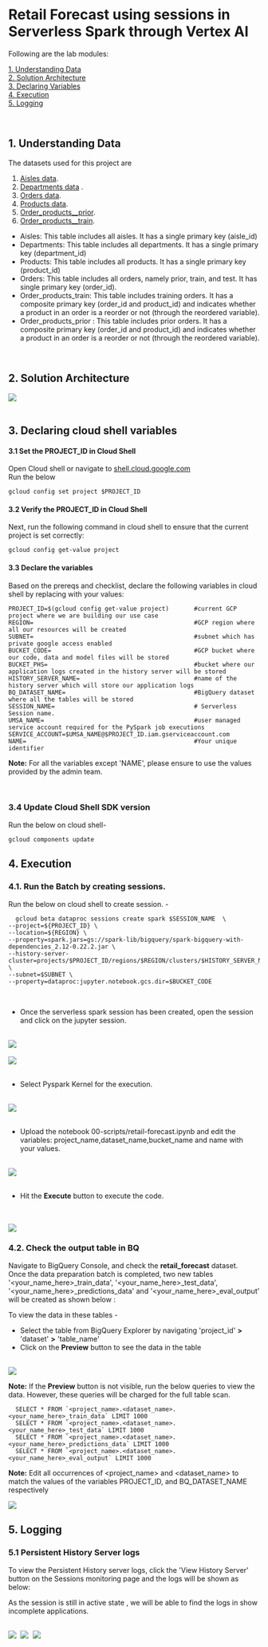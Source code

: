 # Retail Forecast using sessions in Serverless Spark through Vertex AI


Following are the lab modules:

[1. Understanding Data](05b_retail_forecast_gcloud_execution.md#1-understanding-data)<br>
[2. Solution Architecture](05b_retail_forecast_gcloud_execution.md#2-solution-architecture)<br>
[3. Declaring Variables](05b_retail_forecast_gcloud_execution.md#3-declaring-cloud-shell-variables)<br>
[4. Execution](05b_retail_forecast_gcloud_execution.md#4-execution)<br>
[5. Logging](05b_retail_forecast_gcloud_execution.md#5-logging)<br>

<br>

## 1. Understanding Data

The datasets used for this project are

1. [Aisles data](01-datasets/aisles.csv). <br>
2. [Departments data](01-datasets/departments.csv) . <br>
3. [Orders data](01-datasets/orders.csv). <br>
4. [Products data](01-datasets/products.csv). <br>
5. [Order_products__prior](01-datasets/order_products__prior.csv). <br>
6. [Order_products__train](01-datasets/order_products__train.csv). <br>


- Aisles: This table includes all aisles. It has a single primary key (aisle_id)
- Departments: This table includes all departments. It has a single primary key (department_id)
- Products: This table includes all products. It has a single primary key (product_id)
- Orders: This table includes all orders, namely prior, train, and test. It has single primary key (order_id).
- Order_products_train: This table includes training orders. It has a composite primary key (order_id and product_id)
						and indicates whether a product in an order is a reorder or not (through the reordered variable).
- Order_products_prior : This table includes prior orders. It has a composite primary key (order_id and product_id) and
						indicates whether a product in an order is a reorder or not (through the reordered variable).

<br>

## 2. Solution Architecture


<kbd>
<img src=/lab-03/images/Flow_of_Resources.png />
</kbd>

<br>
<br>


## 3. Declaring cloud shell variables

#### 3.1 Set the PROJECT_ID in Cloud Shell

Open Cloud shell or navigate to [shell.cloud.google.com](https://shell.cloud.google.com)<br>
Run the below
```
gcloud config set project $PROJECT_ID

```

#### 3.2 Verify the PROJECT_ID in Cloud Shell

Next, run the following command in cloud shell to ensure that the current project is set correctly:

```
gcloud config get-value project
```

#### 3.3 Declare the variables

Based on the prereqs and checklist, declare the following variables in cloud shell by replacing with your values:


```
PROJECT_ID=$(gcloud config get-value project)       #current GCP project where we are building our use case
REGION=                                             #GCP region where all our resources will be created
SUBNET=                                             #subnet which has private google access enabled
BUCKET_CODE=                                        #GCP bucket where our code, data and model files will be stored
BUCKET_PHS=                                         #bucket where our application logs created in the history server will be stored
HISTORY_SERVER_NAME=                                #name of the history server which will store our application logs
BQ_DATASET_NAME=                                    #BigQuery dataset where all the tables will be stored
SESSION_NAME=                                       # Serverless Session name.
UMSA_NAME=                                          #user managed service account required for the PySpark job executions
SERVICE_ACCOUNT=$UMSA_NAME@$PROJECT_ID.iam.gserviceaccount.com
NAME=                                               #Your unique identifier
```

**Note:** For all the variables except 'NAME', please ensure to use the values provided by the admin team.

<br>

### 3.4 Update Cloud Shell SDK version

Run the below on cloud shell-

```
gcloud components update

```

## 4. Execution


### 4.1. Run the Batch by creating sessions.

Run the below on cloud shell to create session. -
```
  gcloud beta dataproc sessions create spark $SESSION_NAME  \
--project=${PROJECT_ID} \
--location=${REGION} \
--property=spark.jars=gs://spark-lib/bigquery/spark-bigquery-with-dependencies_2.12-0.22.2.jar \
--history-server-cluster=projects/$PROJECT_ID/regions/$REGION/clusters/$HISTORY_SERVER_NAME \
--subnet=$SUBNET \
--property=dataproc:jupyter.notebook.gcs.dir=$BUCKET_CODE

```
<br>

* Once the serverless spark session has been created, open the session and click on the jupyter session.

<br>

<kbd>
<img src=/lab-03/images/sessions1.png />
</kbd>
<br>
<br>

<kbd>
<img src=/lab-03/images/sessions2.png />
</kbd>
<br>
<br>

* Select Pyspark Kernel for the execution.

<br>
<kbd>
<img src=/lab-03/images/sessions3.png />
</kbd>
<br>
<br>

* Upload the notebook 00-scripts/retail-forecast.ipynb and edit the variables: project_name,dataset_name,bucket_name and name with your values.

<br>
<kbd>
<img src=/lab-03/images/sessions4.png />
</kbd>
<br>
<br>

* Hit the **Execute** button to execute the code.

<br>
<br>
<kbd>
<img src=/lab-03/images/sessions5.png />
</kbd>
<br>




### 4.2. Check the output table in BQ

Navigate to BigQuery Console, and check the **retail_forecast** dataset. <br>
Once the data preparation batch is completed, two new tables '<your_name_here>_train_data', '<your_name_here>_test_data', '<your_name_here>_predictions_data' and '<your_name_here>_eval_output' will be created as shown below :

To view the data in these tables -

* Select the table from BigQuery Explorer by navigating 'project_id' **>** 'dataset' **>** 'table_name'
* Click on the **Preview** button to see the data in the table

<br>

<kbd>
<img src=/lab-03/images/bq_preview.png />
</kbd>

<br>

**Note:** If the **Preview** button is not visible, run the below queries to view the data. However, these queries will be charged for the full table scan.

```
  SELECT * FROM `<project_name>.<dataset_name>.<your_name_here>_train_data` LIMIT 1000
  SELECT * FROM `<project_name>.<dataset_name>.<your_name_here>_test_data` LIMIT 1000
  SELECT * FROM `<project_name>.<dataset_name>.<your_name_here>_predictions_data` LIMIT 1000
  SELECT * FROM `<project_name>.<dataset_name>.<your_name_here>_eval_output` LIMIT 1000

```

**Note:** Edit all occurrences of <project_name> and <dataset_name> to match the values of the variables PROJECT_ID, and BQ_DATASET_NAME respectively

<kbd>
<img src=/lab-03/images/image1.png />
</kbd>

<br>

## 5. Logging


### 5.1 Persistent History Server logs

To view the Persistent History server logs, click the 'View History Server' button on the Sessions monitoring page and the logs will be shown as below:

As the session is still in active state , we will be able to find the logs in show incomplete applications.

<br>

<kbd>
<img src=/lab-03/images/phs1.png />
</kbd>

<kbd>
<img src=/lab-03/images/image13_1.PNG />
</kbd>

<kbd>
<img src=/lab-03/images/image13.PNG />
</kbd>

<br>
